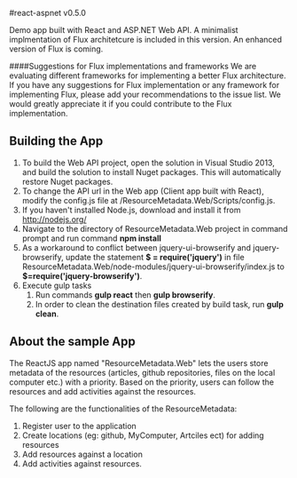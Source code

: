 #react-aspnet v0.5.0

Demo app built with React and ASP.NET Web API. 
A minimalist implmentation of Flux architetcure is included in this version. An enhanced version of Flux is coming.

####Suggestions for Flux implementations and frameworks 
We are evaluating different frameworks for implementing a better Flux architecture. If you have any suggestions for Flux implementation or any framework for implementing Flux, please add your recommendations to the issue list. We would greatly appreciate it if you could contribute to the Flux implementation.



## Building the App

      
1. To build the Web API project, open the solution in Visual Studio 2013, and build the solution to install Nuget packages. This will automatically restore Nuget packages. 
2. To change the API url in the Web app (Client app built with React), modify the config.js file at /ResourceMetadata.Web/Scripts/config.js. 
3. If you haven't installed Node.js, download and install it from http://nodejs.org/
4. Navigate to the directory of ResourceMetadata.Web project in command prompt and run command **npm install**
5. As a workaround to conflict between jquery-ui-browserify and jquery-browserify, update the statement 
   **$ = require('jquery')** in file ResourceMetadata.Web/node-modules/jquery-ui-browserify/index.js 
   to **$=require('jquery-browserify')**. 
5. Execute gulp tasks
    1. Run commands **gulp react** then **gulp browserify**.
    2. In order to clean the destination files created by build task, run **gulp clean**.



## About the sample App

The ReactJS app named "ResourceMetadata.Web" lets the users store metadata of the resources (articles, github repositories, files on the local computer etc.) with a priority. Based on the priority, users can follow the resources and add activities against the resources.

The following are the functionalities of the ResourceMetadata:

1. Register user to the application
2. Create locations (eg: github, MyComputer, Artciles ect) for adding resources
3. Add resources against a location
4. Add activities against resources.

